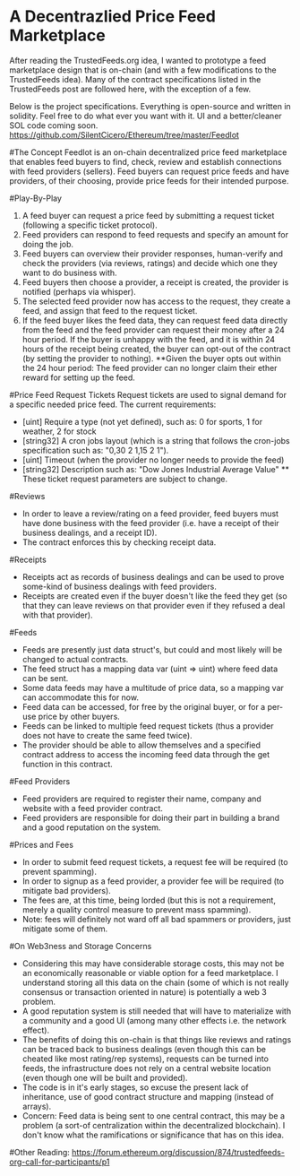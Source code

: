 # A Decentrazlied Price Feed Marketplace
After reading the TrustedFeeds.org idea, I wanted to prototype a feed marketplace design that is on-chain (and with a few modifications to the TrustedFeeds idea). Many of the contract specifications listed in the TrustedFeeds post are followed here, with the exception of a few.

Below is the project specifications. Everything is open-source and written in solidity. Feel free to do what ever you want with it. UI and a better/cleaner SOL code coming soon.
https://github.com/SilentCicero/Ethereum/tree/master/Feedlot

#The Concept
Feedlot is an on-chain decentralized price feed marketplace that enables feed buyers to find, check, review and establish connections with feed providers (sellers). Feed buyers can request price feeds and have providers, of their choosing, provide price feeds for their intended purpose.

#Play-By-Play
1. A feed buyer can request a price feed by submitting a request ticket (following a specific ticket protocol).
2. Feed providers can respond to feed requests and specify an amount for doing the job.
3. Feed buyers can overview their provider responses, human-verify and check the providers (via reviews, ratings) and decide which one they want to do business with.
4. Feed buyers then choose a provider, a receipt is created, the provider is notified (perhaps via whisper).
5. The selected feed provider now has access to the request, they create a feed, and assign that feed to the request ticket.
6. If the feed buyer likes the feed data, they can request feed data directly from the feed and the feed provider can request their money after a 24 hour period. If the buyer is unhappy with the feed, and it is within 24 hours of the receipt being created, the buyer can opt-out of the contract (by setting the provider to nothing).
**Given the buyer opts out within the 24 hour period: The feed provider can no longer claim their ether reward for setting up the feed.

#Price Feed Request Tickets
Request tickets are used to signal demand for a specific needed price feed.
The current requirements:
- [uint] Require a type (not yet defined), such as: 0 for sports, 1 for weather, 2 for stock
- [string32] A cron jobs layout (which is a string that follows the cron-jobs specification such as: "0,30 2 1,15 2 1").
- [uint] Timeout (when the provider no longer needs to provide the feed)
- [string32] Description such as: "Dow Jones Industrial Average Value"
** These ticket request parameters are subject to change.

#Reviews
- In order to leave a review/rating on a feed provider, feed buyers must have done business with the feed provider (i.e. have a receipt of their business dealings, and a receipt ID).
- The contract enforces this by checking receipt data.

#Receipts
- Receipts act as records of business dealings and can be used to prove some-kind of business dealings with feed providers.
- Receipts are created even if the buyer doesn't like the feed they get (so that they can leave reviews on that provider even if they refused a deal with that provider).

#Feeds
- Feeds are presently just data struct's, but could and most likely will be changed to actual contracts.
- The feed struct has a mapping data var (uint => uint) where feed data can be sent.
- Some data feeds may have a multitude of price data, so a mapping var can accommodate this for now.
- Feed data can be accessed, for free by the original buyer, or for a per-use price by other buyers.
- Feeds can be linked to multiple feed request tickets (thus a provider does not have to create the same feed twice).
- The provider should be able to allow themselves and a specified contract address to access the incoming feed data through the get function in this contract.

#Feed Providers
- Feed providers are required to register their name, company and website with a feed provider contract.
- Feed providers are responsible for doing their part in building a brand and a good reputation on the system.

#Prices and Fees
- In order to submit feed request tickets, a request fee will be required (to prevent spamming).
- In order to signup as a feed provider, a provider fee will be required (to mitigate bad providers).
- The fees are, at this time, being lorded (but this is not a requirement, merely a quality control measure to prevent mass spamming).
- Note: fees will definitely not ward off all bad spammers or providers, just mitigate some of them.

#On Web3ness and Storage Concerns
- Considering this may have considerable storage costs, this may not be an economically reasonable or viable option for a feed marketplace. I understand storing all this data on the chain (some of which is not really consensus or transaction oriented in nature) is potentially a web 3 problem.
- A good reputation system is still needed that will have to materialize with a community and a good UI (among many other effects i.e. the network effect).
- The benefits of doing this on-chain is that things like reviews and ratings can be traced back to business dealings (even though this can be cheated like most rating/rep systems), requests can be turned into feeds, the infrastructure does not rely on a central website location (even though one will be built and provided).
- The code is in it's early stages, so excuse the present lack of inheritance, use of good contract structure and mapping (instead of arrays).
- Concern: Feed data is being sent to one central contract, this may be a problem (a sort-of centralization within the decentralized blockchain). I don't know what the ramifications or significance that has on this idea.

#Other Reading:
https://forum.ethereum.org/discussion/874/trustedfeeds-org-call-for-participants/p1
